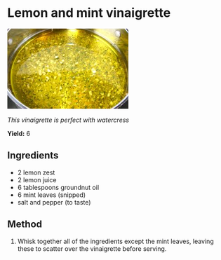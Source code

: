 # Lemon and mint vinaigrette

![Lemon and mint vinaigrette](resources/lemon-mint.png)

*This vinaigrette is perfect with watercress*

**Yield:** 6

## Ingredients
- 2 lemon zest
- 2 lemon juice
- 6 tablespoons groundnut oil
- 6 mint leaves (snipped)
- salt and pepper (to taste)

## Method
1. Whisk together all of the ingredients except the mint leaves, leaving these to scatter over the vinaigrette before serving.